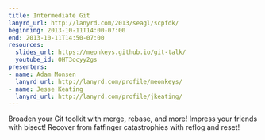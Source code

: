 ```yaml
---
title: Intermediate Git
lanyrd_url: http://lanyrd.com/2013/seagl/scpfdk/
beginning: 2013-10-11T14:00-07:00
end: 2013-10-11T14:50-07:00
resources:
  slides_url: https://meonkeys.github.io/git-talk/
  youtube_id: OHT3ocyy2gs
presenters:
- name: Adam Monsen
  lanyrd_url: http://lanyrd.com/profile/meonkeys/
- name: Jesse Keating
  lanyrd_url: http://lanyrd.com/profile/jkeating/
---
```


Broaden your Git toolkit with merge, rebase, and more! Impress your friends with bisect! Recover from fatfinger catastrophies with reflog and reset!
